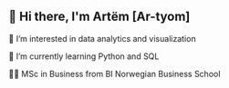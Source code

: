 ## 👋 Hi there, I'm Artёm [Ar-tyom]

👀 I’m interested in data analytics and visualization

🌱 I’m currently learning Python and SQL

👩‍🎓 MSc in Business from BI Norwegian Business School
